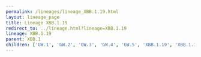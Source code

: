 ```yaml
---
permalink: /lineages/lineage_XBB.1.19.html
layout: lineage_page
title: Lineage XBB.1.19
redirect_to: ../lineage.html?lineage=XBB.1.19
lineage: XBB.1.19
parent: XBB.1
children: ['GW.1', 'GW.2', 'GW.3', 'GW.4', 'GW.5', 'XBB.1.19', 'XBB.1.19.1', 'XBB.1.19.2']
---
```


